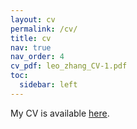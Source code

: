 ```yaml
---
layout: cv
permalink: /cv/
title: cv
nav: true
nav_order: 4
cv_pdf: leo_zhang_CV-1.pdf
toc:
  sidebar: left
---
```


My CV is available [here](/assets/pdf/leo_zhang_CV-1.pdf).
